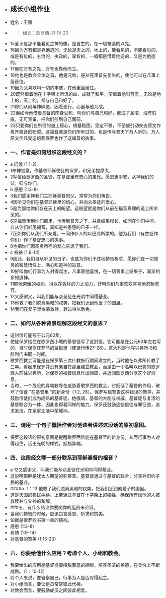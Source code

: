 - ## 成长小组作业
- 姓名：王佩
- >  经文：歌罗西书1:15-23
- 15爱子是那不能看见之神的像，是首生的，在一切被造的以先。
- 16因为万有都是靠他造的，无论是天上的，地上的，能看见的，不能看见的，或是有位的，主治的，执政的，掌权的，一概都是借着他造的，又是为他造的。
- 17他在万有之先，万有也靠他而立。
- 18他也是教会全体之首。他是元始，是从死里首先复生的，使他可以在凡事上居首位。
- 19因为父喜欢叫一切的丰盛，在他里面居住。
- 20既然借着他在十字架上所流的血，成就了和平，便借着他叫万有，无论是地上的，天上的，都与自己和好了。
- 21你们从前与神隔绝，因着恶行，心里与他为敌。
- 22但如今他借着基督的肉身受死，叫你们与自己和好，都成了圣洁，没有瑕疵，无可责备，把你们引到自己面前。
- 23只要你们在所信的道上恒心，根基稳固，坚定不移，不至被引动失去原文作离开福音的盼望。这福音就是你们所听过的，也是传与普天下万人听的。万人原文作凡受造的我保罗也作了这福音的执事。
- ### 一、作者是如何组织这段经文的？
- a 问候 (1:1-2)
- 1奉神旨意，作基督耶稣使徒的保罗，和兄弟提摩太，
- 2写信给歌罗西的圣徒，在基督里有忠心的弟兄。愿恩惠平安，从神我们的父，归与你们。
- b 感恩 (1:3-8)
- 3我们感谢神我们主耶稣基督的父，常常为你们祷告。
- 4因听见你们在基督耶稣里的信心，并向众圣徒的爱心。
- 5是为那给你们存在天上的盼望。这盼望就是你们从前在福音真理的道上所听见的。
- 6这福音传到你们那里，也传到普天之下，并且结果增长，如同在你们中间，自从你们听见福音，真知道神恩惠的日子一样。
- 7正如你们从我们所亲爱，一同作仆人的以巴弗所学的。他为我们（有古卷作你们）作了基督忠心的执事。
- 8也把你们因圣灵所存的爱心告诉了我们。
- c 祈祷 (1:9-14)
- 9因此，我们自从听见的日子，也就为你们不住地祷告祈求，愿你们在一切属灵的智慧悟性上，满心知道神的旨意。
- 10好叫你们行事为人对得起主，凡事蒙他喜悦，在一切善事上结果子，渐渐的多知道神。
- 11照他荣耀的权能，得以在各样的力上加力，好叫你们凡事欢欢喜喜地忍耐宽容。
- 12又感谢父，叫我们能与众圣徒在光明中同得基业。
- 13他救了我们脱离黑暗的权势，把我们迁到他爱子的国里。
- 14我们在爱子里得蒙救赎，罪过得以赦免。
- ### 二、如何从各种背景理解这段经文的意思？
- 这封信可能写于公元62年。
- 使徒保罗给住在歌罗西小城的基督徒写了这封信。它可能是在公元62年左右写的，当时保罗在罗马的监狱里（使徒行传27-28）。这大约是他写以弗所书和腓利门书同一时间。
- 歌罗西教会可能是在保罗第三次传教旅行期间建立的，当时他在以弗所传教了三年。看起来保罗并没有亲自在那里建立教会，而是由一个名叫以巴弗的歌罗西人前往以弗所，对保罗的福音信息作出回应，并返回歌罗西分享这个好消息。
- 当时，一个危险的异端教导在威胁着歌罗西的教会，它贬低了基督的作用，破坏了信徒 "在基督里 "的新身份（1:2, 28）。保罗写信警告这种错误的教导，并鼓励信徒们成为成熟的基督徒。他强调，基督的大能与权威。基督徒与复活的基督联合为一体，因此也得着同样的能力。保罗还鼓励这些信徒与罪征战，追求圣洁，在家庭生活中荣耀神。
- ### 三、请用一个句子概括作者对他读者讲述这段话的原初意图。
- 保罗这段话的原初意图是提醒歌罗西信徒在基督里的新身份，从而行事为人对得起住，活出光明的样式，抵挡异端。
- ### 四、这段经文哪一部分联系到耶稣基督的福音？
- a 12又感谢父，叫我们能与众圣徒在光明中同得基业。
- 这说明耶稣是犹太人期望的弥赛亚。基督徒通过与基督的联合，分享神旧约子民的基业。
- ####b. 1：13 他救了我们脱离黑暗的权势，把我们迁到他爱子的国里。
- 这是天国的移民手续。上帝通过基督在十字架上的牺牲，确保所有信他的人被救赎并与父神的和解。
- ###五、有什么结论你要向你的组员来论证。
- 当我们祷告的时候，应该包含感恩、祈求和赞美。
- 论据是歌罗西书第一章的结构。
- 感恩 (1:3-8)
- 祈祷 (1:9-14)
- 对基督的赞美 (1:15-20)
- ### 六、你要给他什么应用？考虑个人、小组和教会。
- 我要给出的应用是基督徒要摆脱罪恶的捆绑，培养圣洁的美德，在灵性上不断成熟。（1：10-12）
- 对个人来说，要省察自己，行事为人是否对得起主。
- 对小组而言，要让组员常常彼此代祷。
- 对教会而言，要鼓励成员之间彼此相爱。
